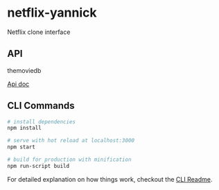 # netflix-yannick
Netflix clone interface

## API
themoviedb

[Api doc](https://developers.themoviedb.org/3/getting-started/introduction)

## CLI Commands

``` bash
# install dependencies
npm install

# serve with hot reload at localhost:3000
npm start

# build for production with minification
npm run-script build
```

For detailed explanation on how things work, checkout the [CLI Readme](https://github.com/sedera-tax/netflix-yannick/blob/main/README.md).